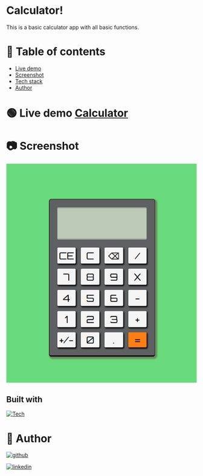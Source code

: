 # Calculator!

This is a basic calculator app with all basic functions.

# 📝 Table of contents

-   [Live demo](#live-demo)
-   [Screenshot](#screenshot)
-   [Tech stack](#tech-stack)
-   [Author](#author)

# 🟢 Live demo [Calculator](https://classy-pika-9eaab8.netlify.app/)

# 📷 Screenshot

![](./calculator.png)

## Built with

[![Tech](https://skills.thijs.gg/icons?i=javascript,html,css&theme=light)]()

# 🔗 Author

[![github](https://img.shields.io/badge/github-000?style=for-the-badge&logo=ko-fi&logoColor=white)](https://github.com/Mafiusz)

[![linkedin](https://img.shields.io/badge/linkedin-0A66C2?style=for-the-badge&logo=linkedin&logoColor=white)](https://www.linkedin.com/in/mateusz-gosiewski-aa138b233/)

